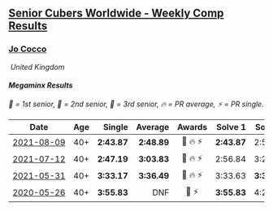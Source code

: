 <style>table {white-space: nowrap;}</style>
<link rel="stylesheet" type="text/css" href="/scw-comp/css/flags.css" />

## [Senior Cubers Worldwide - Weekly Comp Results](/scw-comp/results/)
### [Jo Cocco](README.md)

<i class="flag flag-GB" />&nbsp;United Kingdom

#### Megaminx Results

<span style="white-space: nowrap;">🥇 = 1st senior</span>, <span style="white-space: nowrap;">🥈 = 2nd senior</span>, <span style="white-space: nowrap;">🥉 = 3rd senior</span>, <span style="white-space: nowrap;">🔥 = PR average</span>, <span style="white-space: nowrap;">⚡ = PR single</span>.

| Date | Age | Single | Average | Awards | Solve 1 | Solve 2 | Solve 3 | Solve 4 | Solve 5 | Video |
| :--: | :--: | --: | --: | :--: | --: | --: | --: | --: | --: | :-- |
| [2021-08-09](../../results/2021-08-09/minx.md) | 40+ | **2:43.87** | **2:48.89** | 🥈 🔥 ⚡ | **2:43.87** | 2:51.34 | 2:51.46 | DNS | DNS | [Desktop](https://www.facebook.com/JoCocco/videos/373801871032976) / [Mobile](https://m.facebook.com/JoCocco/videos/373801871032976) |
| [2021-07-12](../../results/2021-07-12/minx.md) | 40+ | **2:47.19** | **3:03.83** | 🥉 🔥 ⚡ | 2:56.84 | 3:27.45 | **2:47.19** | DNS | DNS | [Desktop](https://www.facebook.com/JoCocco/videos/559898555444042) / [Mobile](https://m.facebook.com/JoCocco/videos/559898555444042) |
| [2021-05-31](../../results/2021-05-31/minx.md) | 40+ | **3:33.17** | **3:36.49** | 🥉 🔥 ⚡ | 3:33.63 | **3:33.17** | 3:42.66 | DNS | DNS | [Desktop](https://www.facebook.com/584947108/videos/10157961681677109) / [Mobile](https://m.facebook.com/584947108/videos/10157961681677109) |
| [2020-05-26](../../results/2020-05-26/minx.md) | 40+ | **3:55.83** | DNF | 🥉 ⚡ | **3:55.83** | 4:26.06 | DNS | DNS | DNS | [Desktop](https://www.facebook.com/events/688407551989463/permalink/689392185224333) / [Mobile](https://m.facebook.com/events/688407551989463?view=permalink&id=689392185224333) |


<!-- Global site tag (gtag.js) - Google Analytics -->
<script async src="https://www.googletagmanager.com/gtag/js?id=UA-86348435-3"></script>
<script>window.dataLayer = window.dataLayer || []; function gtag() {dataLayer.push(arguments);} gtag('js', new Date()); gtag('config', 'UA-86348435-3');</script>
